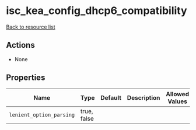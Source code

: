 # isc_kea_config_dhcp6_compatibility

[Back to resource list](../README.md#resources)

## Actions

- None

## Properties

| Name                     | Type        | Default | Description | Allowed Values |
| ------------------------ | ----------- | ------- | ----------- | -------------- |
| `lenient_option_parsing` | true, false |         |             |                |
